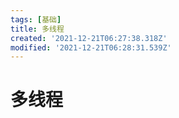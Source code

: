 ```yaml
---
tags: [基础]
title: 多线程
created: '2021-12-21T06:27:38.318Z'
modified: '2021-12-21T06:28:31.539Z'
---
```


# 多线程

